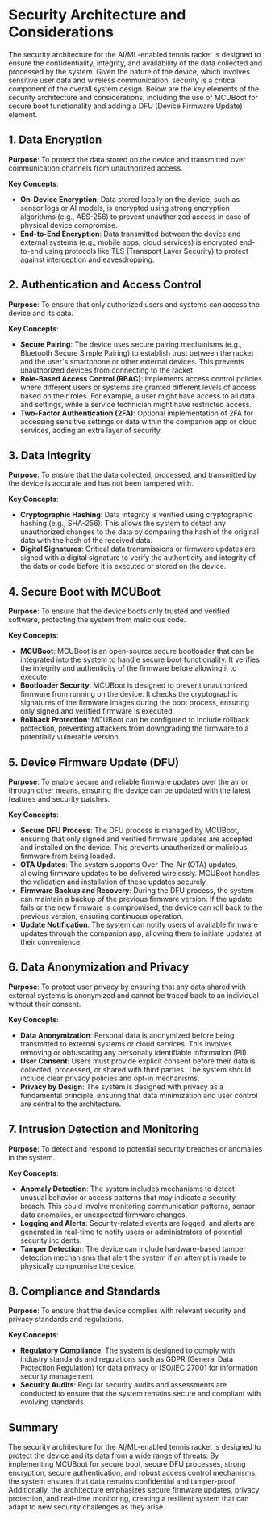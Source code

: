 # Security Architecture and Considerations

The security architecture for the AI/ML-enabled tennis racket is designed to ensure the confidentiality, integrity, and availability of the data collected and processed by the system. Given the nature of the device, which involves sensitive user data and wireless communication, security is a critical component of the overall system design. Below are the key elements of the security architecture and considerations, including the use of MCUBoot for secure boot functionality and adding a DFU (Device Firmware Update) element.

## 1. Data Encryption

**Purpose**: To protect the data stored on the device and transmitted over communication channels from unauthorized access.

**Key Concepts**:
- **On-Device Encryption**: Data stored locally on the device, such as sensor logs or AI models, is encrypted using strong encryption algorithms (e.g., AES-256) to prevent unauthorized access in case of physical device compromise.
- **End-to-End Encryption**: Data transmitted between the device and external systems (e.g., mobile apps, cloud services) is encrypted end-to-end using protocols like TLS (Transport Layer Security) to protect against interception and eavesdropping.

## 2. Authentication and Access Control

**Purpose**: To ensure that only authorized users and systems can access the device and its data.

**Key Concepts**:
- **Secure Pairing**: The device uses secure pairing mechanisms (e.g., Bluetooth Secure Simple Pairing) to establish trust between the racket and the user's smartphone or other external devices. This prevents unauthorized devices from connecting to the racket.
- **Role-Based Access Control (RBAC)**: Implements access control policies where different users or systems are granted different levels of access based on their roles. For example, a user might have access to all data and settings, while a service technician might have restricted access.
- **Two-Factor Authentication (2FA)**: Optional implementation of 2FA for accessing sensitive settings or data within the companion app or cloud services, adding an extra layer of security.

## 3. Data Integrity

**Purpose**: To ensure that the data collected, processed, and transmitted by the device is accurate and has not been tampered with.

**Key Concepts**:
- **Cryptographic Hashing**: Data integrity is verified using cryptographic hashing (e.g., SHA-256). This allows the system to detect any unauthorized changes to the data by comparing the hash of the original data with the hash of the received data.
- **Digital Signatures**: Critical data transmissions or firmware updates are signed with a digital signature to verify the authenticity and integrity of the data or code before it is executed or stored on the device.

## 4. Secure Boot with MCUBoot

**Purpose**: To ensure that the device boots only trusted and verified software, protecting the system from malicious code.

**Key Concepts**:
- **MCUBoot**: MCUBoot is an open-source secure bootloader that can be integrated into the system to handle secure boot functionality. It verifies the integrity and authenticity of the firmware before allowing it to execute.
- **Bootloader Security**: MCUBoot is designed to prevent unauthorized firmware from running on the device. It checks the cryptographic signatures of the firmware images during the boot process, ensuring only signed and verified firmware is executed.
- **Rollback Protection**: MCUBoot can be configured to include rollback protection, preventing attackers from downgrading the firmware to a potentially vulnerable version.

## 5. Device Firmware Update (DFU)

**Purpose**: To enable secure and reliable firmware updates over the air or through other means, ensuring the device can be updated with the latest features and security patches.

**Key Concepts**:
- **Secure DFU Process**: The DFU process is managed by MCUBoot, ensuring that only signed and verified firmware updates are accepted and installed on the device. This prevents unauthorized or malicious firmware from being loaded.
- **OTA Updates**: The system supports Over-The-Air (OTA) updates, allowing firmware updates to be delivered wirelessly. MCUBoot handles the validation and installation of these updates securely.
- **Firmware Backup and Recovery**: During the DFU process, the system can maintain a backup of the previous firmware version. If the update fails or the new firmware is compromised, the device can roll back to the previous version, ensuring continuous operation.
- **Update Notification**: The system can notify users of available firmware updates through the companion app, allowing them to initiate updates at their convenience.

## 6. Data Anonymization and Privacy

**Purpose**: To protect user privacy by ensuring that any data shared with external systems is anonymized and cannot be traced back to an individual without their consent.

**Key Concepts**:
- **Data Anonymization**: Personal data is anonymized before being transmitted to external systems or cloud services. This involves removing or obfuscating any personally identifiable information (PII).
- **User Consent**: Users must provide explicit consent before their data is collected, processed, or shared with third parties. The system should include clear privacy policies and opt-in mechanisms.
- **Privacy by Design**: The system is designed with privacy as a fundamental principle, ensuring that data minimization and user control are central to the architecture.

## 7. Intrusion Detection and Monitoring

**Purpose**: To detect and respond to potential security breaches or anomalies in the system.

**Key Concepts**:
- **Anomaly Detection**: The system includes mechanisms to detect unusual behavior or access patterns that may indicate a security breach. This could involve monitoring communication patterns, sensor data anomalies, or unexpected firmware changes.
- **Logging and Alerts**: Security-related events are logged, and alerts are generated in real-time to notify users or administrators of potential security incidents.
- **Tamper Detection**: The device can include hardware-based tamper detection mechanisms that alert the system if an attempt is made to physically compromise the device.

## 8. Compliance and Standards

**Purpose**: To ensure that the device complies with relevant security and privacy standards and regulations.

**Key Concepts**:
- **Regulatory Compliance**: The system is designed to comply with industry standards and regulations such as GDPR (General Data Protection Regulation) for data privacy or ISO/IEC 27001 for information security management.
- **Security Audits**: Regular security audits and assessments are conducted to ensure that the system remains secure and compliant with evolving standards.

## Summary
The security architecture for the AI/ML-enabled tennis racket is designed to protect the device and its data from a wide range of threats. By implementing MCUBoot for secure boot, secure DFU processes, strong encryption, secure authentication, and robust access control mechanisms, the system ensures that data remains confidential and tamper-proof. Additionally, the architecture emphasizes secure firmware updates, privacy protection, and real-time monitoring, creating a resilient system that can adapt to new security challenges as they arise.
